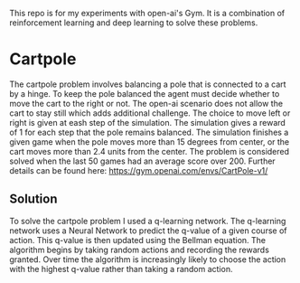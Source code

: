 This repo is for my experiments with open-ai's Gym. It is a combination of reinforcement learning and deep learning to solve these problems. 

# Cartpole

The cartpole problem involves balancing a pole that is connected to a cart by a hinge. To keep the pole balanced the agent must decide whether to move the cart to the right or not. The open-ai scenario does not allow the cart to stay still which adds additional challenge. The choice to move left or right is given at eash step of the simulation. The simulation gives a reward of 1 for each step that the pole remains balanced. The simulation finishes a given game when the pole moves more than 15 degrees from center, or the cart moves more than 2.4 units from the center. The problem is considered solved when the last 50 games had an average score over 200. Further details can be found here: https://gym.openai.com/envs/CartPole-v1/

## Solution

To solve the cartpole problem I used a q-learning network. The q-learning network uses a Neural Network to predict the q-value of a given course of action. This q-value is then updated using the Bellman equation. The algorithm begins by taking random actions and recording the rewards granted. Over time the algorithm is increasingly likely to choose the action with the highest q-value rather than taking a random action.  
